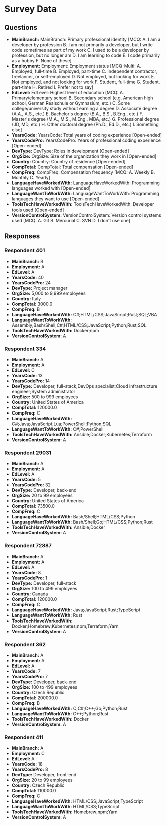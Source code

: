 # Survey Data

## Questions

- **MainBranch:** MainBranch: Primary professional identity [MCQ: A. I am a developer by profession B. I am not primarily a developer, but I write code sometimes as part of my work C. I used to be a developer by profession, but no longer am D. I am learning to code E. I code primarily as a hobby F. None of these]
- **Employment:** Employment: Employment status [MCQ-Multi: A. Employed, full-time B. Employed, part-time C. Independent contractor, freelancer, or self-employed D. Not employed, but looking for work E. Not employed, and not looking for work F. Student, full-time G. Student, part-time H. Retired I. Prefer not to say]
- **EdLevel:** EdLevel: Highest level of education [MCQ: A. Primary/elementary school B. Secondary school (e.g. American high school, German Realschule or Gymnasium, etc.) C. Some college/university study without earning a degree D. Associate degree (A.A., A.S., etc.) E. Bachelor's degree (B.A., B.S., B.Eng., etc.) F. Master's degree (M.A., M.S., M.Eng., MBA, etc.) G. Professional degree (JD, MD, etc.) H. Other doctoral degree (Ph.D., Ed.D., etc.) I. Something else]
- **YearsCode:** YearsCode: Total years of coding experience [Open-ended]
- **YearsCodePro:** YearsCodePro: Years of professional coding experience [Open-ended]
- **DevType:** DevType: Roles in development [Open-ended]
- **OrgSize:** OrgSize: Size of the organization they work in [Open-ended]
- **Country:** Country: Country of residence [Open-ended]
- **CompTotal:** CompTotal: Total compensation [Open-ended]
- **CompFreq:** CompFreq: Compensation frequency [MCQ: A. Weekly B. Monthly C. Yearly]
- **LanguageHaveWorkedWith:** LanguageHaveWorkedWith: Programming languages worked with [Open-ended]
- **LanguageWantToWorkWith:** LanguageWantToWorkWith: Programming languages they want to use [Open-ended]
- **ToolsTechHaveWorkedWith:** ToolsTechHaveWorkedWith: Developer tools used [Open-ended]
- **VersionControlSystem:** VersionControlSystem: Version control systems used [MCQ: A. Git B. Mercurial C. SVN D. I don't use one]

## Responses

### Respondent 401

- **MainBranch:** B
- **Employment:** A
- **EdLevel:** A
- **YearsCode:** 40
- **YearsCodePro:** 24
- **DevType:** Project manager
- **OrgSize:** 5,000 to 9,999 employees
- **Country:** Italy
- **CompTotal:** 3000.0
- **CompFreq:** B
- **LanguageHaveWorkedWith:** C#;HTML/CSS;JavaScript;Rust;SQL;VBA
- **LanguageWantToWorkWith:** Assembly;Bash/Shell;C#;HTML/CSS;JavaScript;Python;Rust;SQL
- **ToolsTechHaveWorkedWith:** Docker;npm
- **VersionControlSystem:** A

### Respondent 334

- **MainBranch:** A
- **Employment:** A
- **EdLevel:** C
- **YearsCode:** 13
- **YearsCodePro:** 14
- **DevType:** Developer, full-stack;DevOps specialist;Cloud infrastructure engineer;System administrator
- **OrgSize:** 500 to 999 employees
- **Country:** United States of America
- **CompTotal:** 120000.0
- **CompFreq:** C
- **LanguageHaveWorkedWith:** C#;Java;JavaScript;Lua;PowerShell;Python;SQL
- **LanguageWantToWorkWith:** C#;PowerShell
- **ToolsTechHaveWorkedWith:** Ansible;Docker;Kubernetes;Terraform
- **VersionControlSystem:** A

### Respondent 29031

- **MainBranch:** A
- **Employment:** A
- **EdLevel:** A
- **YearsCode:** 5
- **YearsCodePro:** 32
- **DevType:** Developer, back-end
- **OrgSize:** 20 to 99 employees
- **Country:** United States of America
- **CompTotal:** 73500.0
- **CompFreq:** C
- **LanguageHaveWorkedWith:** Bash/Shell;HTML/CSS;Python
- **LanguageWantToWorkWith:** Bash/Shell;Go;HTML/CSS;Python;Rust
- **ToolsTechHaveWorkedWith:** Ansible;Docker
- **VersionControlSystem:** A

### Respondent 72887

- **MainBranch:** A
- **Employment:** A
- **EdLevel:** A
- **YearsCode:** 8
- **YearsCodePro:** 1
- **DevType:** Developer, full-stack
- **OrgSize:** 100 to 499 employees
- **Country:** Canada
- **CompTotal:** 120000.0
- **CompFreq:** C
- **LanguageHaveWorkedWith:** Java;JavaScript;Rust;TypeScript
- **LanguageWantToWorkWith:** Rust
- **ToolsTechHaveWorkedWith:** Docker;Homebrew;Kubernetes;npm;Terraform;Yarn
- **VersionControlSystem:** A

### Respondent 362

- **MainBranch:** A
- **Employment:** A
- **EdLevel:** A
- **YearsCode:** 7
- **YearsCodePro:** 7
- **DevType:** Developer, back-end
- **OrgSize:** 100 to 499 employees
- **Country:** Czech Republic
- **CompTotal:** 200000.0
- **CompFreq:** B
- **LanguageHaveWorkedWith:** C;C#;C++;Go;Python;Rust
- **LanguageWantToWorkWith:** C++;Python;Rust
- **ToolsTechHaveWorkedWith:** Docker
- **VersionControlSystem:** A

### Respondent 411

- **MainBranch:** A
- **Employment:** C
- **EdLevel:** A
- **YearsCode:** 18
- **YearsCodePro:** 8
- **DevType:** Developer, front-end
- **OrgSize:** 20 to 99 employees
- **Country:** Czech Republic
- **CompTotal:** 110000.0
- **CompFreq:** C
- **LanguageHaveWorkedWith:** HTML/CSS;JavaScript;TypeScript
- **LanguageWantToWorkWith:** HTML/CSS;TypeScript
- **ToolsTechHaveWorkedWith:** Homebrew;npm;Yarn
- **VersionControlSystem:** A

